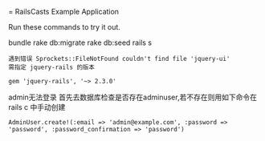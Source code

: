 = RailsCasts Example Application

Run these commands to try it out.

  bundle
  rake db:migrate
  rake db:seed
  rails s

    遇到错误 Sprockets::FileNotFound couldn't find file 'jquery-ui'
    需指定 jquery-rails 的版本 

    gem 'jquery-rails', '~> 2.3.0'

admin无法登录 首先去数据库检查是否存在adminuser,若不存在则用如下命令在 rails c 中手动创建

    AdminUser.create!(:email => 'admin@example.com', :password => 'password', :password_confirmation => 'password')
